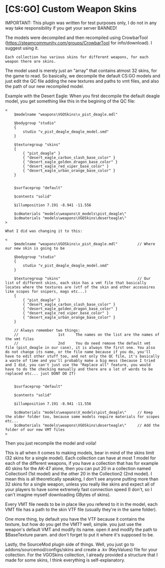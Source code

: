 # [CS:GO] Custom Weapon Skins


IMPORTANT: This plugin was written for test purposes only, I do not in any way take responsibility if you get your server BANNED!

The models were decompiled and then recompiled using CrowbarTool (https://steamcommunity.com/groups/CrowbarTool for info/download). I suggest using it.

	Each collection has various skins for different weapons, for each weapon there are skins. 
The model used is merely just an "array" that contains atmost 32 skins, for the game to read.
So basically, we decompile the default CS:GO models and just edit the QC file adding the new textures and paths to vmt files, and also the path of our new recompiled model.


Example with the Desert Eagle:
	When you first decompile the default deagle model, you get something like this in the begining of the QC file: 

	<
		$modelname "weapons\VGOSkins\v_pist_deagle.mdl"

		$bodygroup "studio"
		{
			studio "v_pist_deagle_deagle_model.smd"
		}

		$texturegroup "skins"
		{
			{ "pist_deagle" }
			{ "desert_eagle_carbon_slash_base_color" }
			{ "desert_eagle_golden_dragon_base_color" }
			{ "desert_eagle_red_viper_base_color" }
			{ "desert_eagle_urban_orange_base_color" }		
		}


		$surfaceprop "default"

		$contents "solid"

		$illumposition 7.191 -8.941 -11.556

		$cdmaterials "models\weapons\V_models\pist_deagle\"
		$cdmaterials "models\weapons\VGOSkins\deserteagle\"
	>

	What I did was changing it to this:

	<
		$modelname "weapons\VGOSkins\v_pist_deagle.mdl"			// Where our new skin is going to be 

		$bodygroup "studio"
		{
			studio "v_pist_deagle_deagle_model.smd"
		}

		$texturegroup "skins"									// Our list of different skins, each skin has a vmt file that basically locates where the textures are (vtf of the skin and other accesoires like scopes for snipers, mags etc...)
		{
			{ "pist_deagle" }
			{ "desert_eagle_carbon_slash_base_color" }
			{ "desert_eagle_golden_dragon_base_color" }
			{ "desert_eagle_red_viper_base_color" }
			{ "desert_eagle_urban_orange_base_color" }		
		}

		// Always remember two things:
		//					1st		The names on the list are the names of the vmt files
		//					2nd		You do need remove the default vmt file (pist_deagle in our case), it is always the first one. You also do not change its name, or the file name because if you do, you'll have to edit other stuff too, and not only the QC file, it's basically a waste of time and you'll probably make a big mess (because I tried and I did, you can't just use the "Replace all" feature, you would have to do the checking manually and there are a lot of words to be replaced etc... just DONT DO IT)


		$surfaceprop "default"

		$contents "solid"

		$illumposition 7.191 -8.941 -11.556

		$cdmaterials "models\weapons\V_models\pist_deagle\"		// Keep the older folder too, because some models require materials for scopes etc...
		$cdmaterials "models\weapons\VGOSkins\deserteagle\"		// Add the folder of our new VMT files
	>

Then you just recompile the model and voila!

This is all when it comes to making models, bear in mind of the skins limit (32 skins for a single model). Each collection can have at most 1 model for each of the different weapons, if you have a collection that has for example 40 skins for the AK-47 alone, then you can put 20 in a collection named Collection1 (1st model) and the other 20 in the Collection2 (2nd model). I mean this is all theoretically speaking, I don't see anyone putting more than 32 skins for a single weapon, unless you really like skins and expect all of your players to have some extremely fast connection speed (I don't, so I can't imagine myself downloading GBytes of skins).



Every VMT file needs to be in place like you refered to it in the model, each VMT file has a path to the skin VTF file (usually they're in the same folder).

One more thing, by default you have the VTF because it contains the texture, but how do you get the VMT? well, simple. you just use the weapon's default VMT and modify its name. open it and modify the path to $BaseTexture param. and don't forget to put it where it's supposed to be.





Lastly, the SourceMod plugin side of things. Well, you just go to addons/sourcemod/configs/skins and create a .kv (KeyValues) file for your collection. For the VGOSkins collection, I already provided a structure that I made for some skins, I think everything is self-explanatory.
